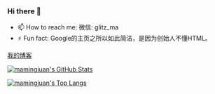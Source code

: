 ### Hi there 👋

- 📫 How to reach me: 微信: glitz_ma
- ⚡ Fun fact: Google的主页之所以如此简洁，是因为创始人不懂HTML。

[我的博客](https://mamingjuan.cn)


[GITHUB_PROFILE]: https://github.com/glitzma
[GITHUB_STATS_SRC]: https://github-readme-stats.vercel.app/api?username=freemenL&show_icons=true
[GITHUB_LANG_SRC]: https://github-readme-stats.vercel.app/api/top-langs/?username=glitzma&layout=compact

[![mamingjuan's GitHub Stats][GITHUB_STATS_SRC]][GITHUB_PROFILE]

[![mamingjuan's Top Langs][GITHUB_LANG_SRC]][GITHUB_PROFILE]



<!--
**glitzma/glitzma** is a ✨ _special_ ✨ repository because its `README.md` (this file) appears on your GitHub profile.

Here are some ideas to get you started:

- 🔭 I’m currently working on ...
- 🌱 I’m currently learning ...
- 👯 I’m looking to collaborate on ...
- 🤔 I’m looking for help with ...
- 💬 Ask me about ...
- 📫 How to reach me: ...
- 😄 Pronouns: ...
- ⚡ Fun fact: ...
-->
